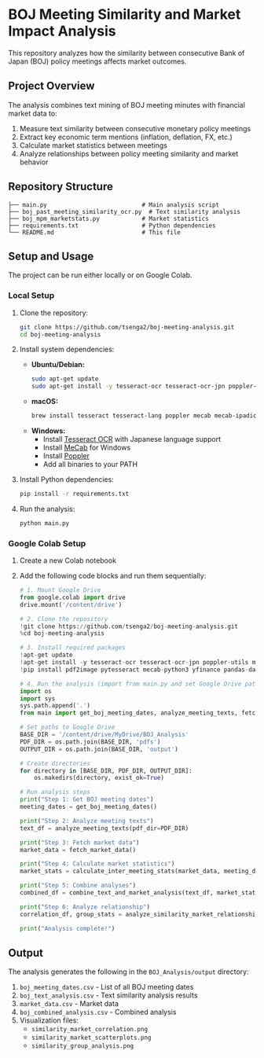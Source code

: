 # BOJ Meeting Similarity and Market Impact Analysis

This repository analyzes how the similarity between consecutive Bank of Japan (BOJ) policy meetings affects market outcomes.

## Project Overview

The analysis combines text mining of BOJ meeting minutes with financial market data to:

1. Measure text similarity between consecutive monetary policy meetings
2. Extract key economic term mentions (inflation, deflation, FX, etc.)
3. Calculate market statistics between meetings
4. Analyze relationships between policy meeting similarity and market behavior

## Repository Structure

```
├── main.py                           # Main analysis script
├── boj_past_meeting_similarity_ocr.py  # Text similarity analysis 
├── boj_mpm_marketstats.py            # Market statistics
├── requirements.txt                  # Python dependencies
└── README.md                         # This file
```

## Setup and Usage

The project can be run either locally or on Google Colab.

### Local Setup

1. Clone the repository:
   ```bash
   git clone https://github.com/tsenga2/boj-meeting-analysis.git
   cd boj-meeting-analysis
   ```

2. Install system dependencies:
   - **Ubuntu/Debian:**
     ```bash
     sudo apt-get update
     sudo apt-get install -y tesseract-ocr tesseract-ocr-jpn poppler-utils mecab libmecab-dev mecab-ipadic-utf8
     ```
   - **macOS:**
     ```bash
     brew install tesseract tesseract-lang poppler mecab mecab-ipadic
     ```
   - **Windows:**
     - Install [Tesseract OCR](https://github.com/UB-Mannheim/tesseract/wiki) with Japanese language support
     - Install [MeCab](https://taku910.github.io/mecab/) for Windows
     - Install [Poppler](https://blog.alivate.com.au/poppler-windows/)
     - Add all binaries to your PATH

3. Install Python dependencies:
   ```bash
   pip install -r requirements.txt
   ```

4. Run the analysis:
   ```bash
   python main.py
   ```

### Google Colab Setup

1. Create a new Colab notebook

2. Add the following code blocks and run them sequentially:

   ```python
   # 1. Mount Google Drive
   from google.colab import drive
   drive.mount('/content/drive')
   ```

   ```python
   # 2. Clone the repository
   !git clone https://github.com/tsenga2/boj-meeting-analysis.git
   %cd boj-meeting-analysis
   ```

   ```python
   # 3. Install required packages
   !apt-get update
   !apt-get install -y tesseract-ocr tesseract-ocr-jpn poppler-utils mecab libmecab-dev mecab-ipadic-utf8
   !pip install pdf2image pytesseract mecab-python3 yfinance pandas-datareader scikit-learn numpy pandas matplotlib seaborn requests beautifulsoup4 lxml tqdm
   ```

   ```python
   # 4. Run the analysis (import from main.py and set Google Drive paths)
   import os
   import sys
   sys.path.append('.')
   from main import get_boj_meeting_dates, analyze_meeting_texts, fetch_market_data, calculate_inter_meeting_stats, combine_text_and_market_analysis, analyze_similarity_market_relationship

   # Set paths to Google Drive
   BASE_DIR = '/content/drive/MyDrive/BOJ_Analysis'
   PDF_DIR = os.path.join(BASE_DIR, 'pdfs')
   OUTPUT_DIR = os.path.join(BASE_DIR, 'output')

   # Create directories
   for directory in [BASE_DIR, PDF_DIR, OUTPUT_DIR]:
       os.makedirs(directory, exist_ok=True)

   # Run analysis steps
   print("Step 1: Get BOJ meeting dates")
   meeting_dates = get_boj_meeting_dates()
   
   print("Step 2: Analyze meeting texts")
   text_df = analyze_meeting_texts(pdf_dir=PDF_DIR)
   
   print("Step 3: Fetch market data")
   market_data = fetch_market_data()
   
   print("Step 4: Calculate market statistics")
   market_stats = calculate_inter_meeting_stats(market_data, meeting_dates)
   
   print("Step 5: Combine analyses")
   combined_df = combine_text_and_market_analysis(text_df, market_stats)
   
   print("Step 6: Analyze relationship")
   correlation_df, group_stats = analyze_similarity_market_relationship(combined_df)
   
   print("Analysis complete!")
   ```

## Output

The analysis generates the following in the `BOJ_Analysis/output` directory:

1. `boj_meeting_dates.csv` - List of all BOJ meeting dates
2. `boj_text_analysis.csv` - Text similarity analysis results
3. `market_data.csv` - Market data
4. `boj_combined_analysis.csv` - Combined analysis
5. Visualization files:
   - `similarity_market_correlation.png`
   - `similarity_market_scatterplots.png`
   - `similarity_group_analysis.png`